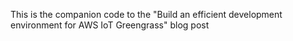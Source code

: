 This is the companion code to the "Build an efficient development environment for AWS IoT Greengrass" blog post
